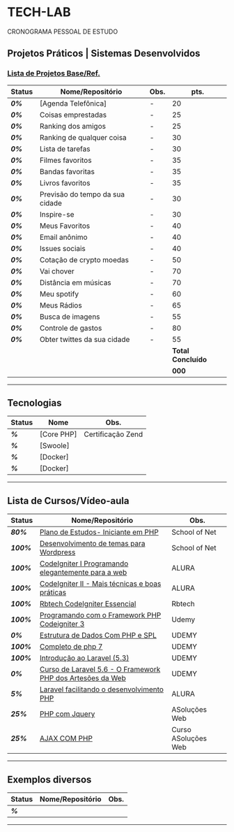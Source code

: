# TECH-LAB
CRONOGRAMA PESSOAL DE ESTUDO

## Projetos Práticos | Sistemas Desenvolvidos
### [Lista de Projetos Base/Ref.](https://github.com/me42th/ListaDeDesafiosProgramacao)
| **Status**  | **Nome/Repositório**  | **Obs.**  |  **pts.**  |
|---|---|---|---|
| **_0%_** | [Agenda Telefônica] |  -  | 20 |
| **_0%_** | Coisas emprestadas  |  -  | 25 |
| **_0%_** | Ranking dos amigos  |  -  | 25 |
| **_0%_** | Ranking de qualquer coisa  |  -  | 30 |
| **_0%_** | Lista de tarefas  |  -  | 30 |
| **_0%_** | Filmes favoritos  |  -  | 35 |
| **_0%_** | Bandas favoritas  |  -  | 35 |
| **_0%_** | Livros favoritos  |  -  | 35 |
| **_0%_** | Previsão do tempo da sua cidade  |  -  | 30 |
| **_0%_** | Inspire-se  |  -  | 30 |
| **_0%_** | Meus Favoritos  |  -  | 40 |
| **_0%_** | Email anônimo  |  -  | 40 |
| **_0%_** | Issues sociais  |  -  | 40 |
| **_0%_** | Cotação de crypto moedas  |  -  | 50 |
| **_0%_** | Vai chover  |  -  | 70 |
| **_0%_** | Distância em músicas   |  -  | 70 |
| **_0%_** | Meu spotify  |  -  | 60 |
| **_0%_** | Meus Rádios  |  -  | 65 |
| **_0%_** | Busca de imagens  |  -  | 55 |
| **_0%_** | Controle de gastos  |  -  | 80 |
| **_0%_** | Obter twittes da sua cidade  |  -  | 55 |
|   |   |   |**Total Concluído**|
|   |   |   |**000**|

------------

## Tecnologias

| **Status**  | **Nome**  | **Obs.**  |
|---|---|---|
| **_%_** |    [Core PHP]  | Certificação Zend  |
| **_%_** |    [Swoole]  |   |
| **_%_** |    [Docker]  |   |
| **_%_** |    [Docker]  |   |

------------

## Lista de Cursos/Vídeo-aula

| **Status**  | **Nome/Repositório**  | **Obs.**  |
|---|---|---|
| **_80%_**  | [Plano de Estudos- Iniciante em PHP](https://github.com/josemalcher/SchoolOfNet-Iniciante-em-PHP)  |  School of Net |
| **_100%_** | [Desenvolvimento de temas para Wordpress](https://github.com/josemalcher/SchoolOfNet-Desenvolvimento-de-temas-para-Wordpress)  |   School of Net |
| **_100%_** | [CodeIgniter I Programando elegantemente para a web](https://github.com/josemalcher/CodeIgniter-I-Programando-elegantemente-para-a-web)  |   ALURA |
| **_100%_** | [CodeIgniter II - Mais técnicas e boas práticas](https://github.com/josemalcher/CodeIgniter-II-MaisTecnicas-e-BoasPraticas)  |   ALURA |
| **_100%_** | [Rbtech CodeIgniter Essencial](https://github.com/josemalcher/rbtech-CodeIgniter-Essencial-2018)  |   Rbtech  |
| **_100%_** | [Programando com o Framework PHP Codeigniter 3](https://github.com/josemalcher/UDEMY-Programando-com-o-Framework-PHP-Codeigniter-3)  |   Udemy |
| **_0%_**   | [Estrutura de Dados Com PHP e SPL](https://github.com/josemalcher/Estrutura-de-Dados-Com-PHP-e-SPL)  |   UDEMY  |
| **_100%_** | [Completo de php 7](https://github.com/josemalcher/Udemy-Curso-Completo-de-php-7)  |   UDEMY  |
| **_100%_**  | [Introdução ao Laravel (5.3)](https://github.com/josemalcher/udemy-Introducao-ao-Laravel-5-3)  | UDEMY  |
| **_0%_**   | [Curso de Laravel 5.6 - O Framework PHP dos Artesões da Web](https://github.com/josemalcher/udemy-Curso-de-Laravel-5-6-O-Framework-PHP-dos-Artesoes-da-Web)  |   UDEMY  |
| **_5%_**   | [Laravel facilitando o desenvolvimento PHP](https://github.com/josemalcher/Curso-Laravel-facilitando-o-desenvolvimento-PHP)  |   ALURA  |
| **_25%_**  | [PHP com Jquery](https://github.com/josemalcher/curso-php-com-jquery)  |   ASoluções Web  |
| **_25%_**  | [AJAX COM PHP](https://github.com/josemalcher/Curso-asolucoesweb-AJAX-com-PHP)  |  Curso ASoluções Web  |

------------



## Exemplos diversos

| **Status**  | **Nome/Repositório**  | **Obs.**  |
|---|---|---|
| **_%_** |    []()  |   |

------------

